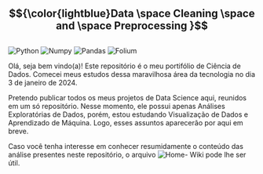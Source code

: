 ## $${\color{lightblue}Data \space Cleaning \space and \space Preprocessing }$$
## 

![Python](https://img.shields.io/badge/Python-FFD43B?style=for-the-badge&logo=python&logoColor=blue)
![Numpy](https://img.shields.io/badge/Numpy-777BB4?style=for-the-badge&logo=numpy&logoColor=white)
![Pandas](https://img.shields.io/badge/Pandas-2C2D72?style=for-the-badge&logo=pandas&logoColor=white)
![Folium](https://img.shields.io/badge/Folium-77B829?style=for-the-badge&logo=folium&logoColor=white)


Olá, seja bem vindo(a)! 
Este repositório é o meu portifólio de Ciência de Dados. Comecei meus estudos dessa maravilhosa área da tecnologia no dia 3 de janeiro de 2024.

Pretendo publicar todos os meus projetos de Data Science aqui, reunidos em um só repositório. Nesse momento, ele possui apenas Análises Exploratórias de Dados, porém, estou estudando Visualização de Dados e Aprendizado de Máquina. Logo, esses assuntos aparecerão por aqui em breve.

Caso você tenha interesse em conhecer resumidamente o conteúdo das análise presentes neste repositório, o arquivo ![Home- Wiki](https://github.com/Laura-Sangalli/Data-Cleaning-and-Preprocessing/wiki) pode lhe ser útil. 
